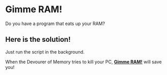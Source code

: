 # Gimme RAM!

Do you have a program that eats up your RAM? 

## Here is the solution!

Just run the script in the background. 

When the Devourer of Memory tries to kill your PC, [**Gimme RAM!**](https://github.com/gimmeram/gimmeram) will save you!
